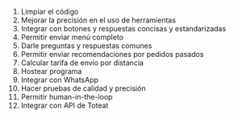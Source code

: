 1. Limpiar el código
2. Mejorar la precisión en el uso de herramientas
3. Integrar con botones y respuestas concisas y estandarizadas
4. Permitir enviar menú completo
5. Darle preguntas y respuestas comunes
6. Permitir enviar recomendaciones por pedidos pasados
7. Calcular tarifa de envío por distancia
8. Hostear programa
9. Integrar con WhatsApp
10. Hacer pruebas de calidad y precisión
11. Permitir human-in-the-loop
12. Integrar con API de Toteat